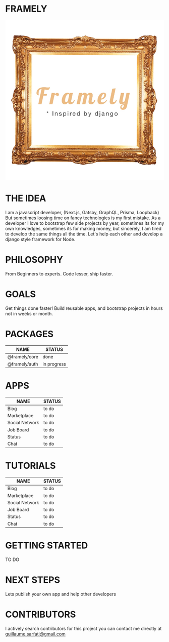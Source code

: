 # FRAMELY
![LOGO FRAMELY](https://github.com/GuillaumeSarfati/framely/blob/master/public/logo.jpg?raw=true)

# THE IDEA
I am a javascript developer, (Next.js, Gatsby, GraphQL, Prisma, Loopback) But sometimes loosing time on fancy technologies is my first mistake. As a developer I love to bootstrap few side projects by year, sometimes its for my own knowledges, sometimes its for making money, but sincerely, I am tired to develop the same things all the time. Let's help each other and develop a django style framework for Node.


# PHILOSOPHY
From Beginners to experts.
Code lesser, ship faster.

# GOALS
Get things done faster! Build reusable apps, and bootstrap projects in hours not in weeks or month.

# PACKAGES

NAME | STATUS
---- | ----
@framely/core | done
@framely/auth | in progress

# APPS

NAME | STATUS
---- | ----
Blog | to do
Marketplace | to do
Social Network | to do
Job Board | to do
Status | to do
Chat | to do

# TUTORIALS

NAME | STATUS
---- | ----
Blog | to do
Marketplace | to do
Social Network | to do
Job Board | to do
Status | to do
Chat | to do


# GETTING STARTED
TO DO

# NEXT STEPS

Lets publish your own app and help other developers

# CONTRIBUTORS

I actively search contributors for this project you can contact me directly at guillaume.sarfati@gmail.com
